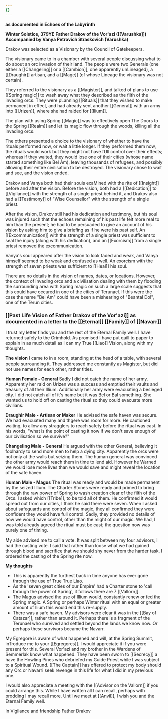 ```yaml
---
{}
---
```


**as documented in Echoes of the Labyrinth**

**Winter Solstice, 379YE**
**Father Drakov of the Vor'azi ([[Varushka]])**
**Accompanied by Vanya Petrovich Straskovich (Varushka)**

Drakov was selected as a Visionary by the Council of Gatekeepers.

The visionary came to in a chamber with several people discussing what to do about an orc invasion of their land. The people were two Generals (one either a [[Changeling]] or a [[Cambion]], one apparently unLineaged), a [[Draughir]] artisan, and a [[Mage]] (of whose Lineage the visionary was not certain).

They referred to the visionary as a [[Magister]], and talked of plans to use [[Spring magic]] to wash away what they described as the filth of the invading orcs. They were pLanning [[Rituals]] that they wished to make permanent in effect, and had already sent another [[General]] with an army into [[Urizen]], where she had raided for [[Ilium]].

The plan with using Spring [[Magic]] was to effectively open The Doors to the Spring [[Realm]] and let its magic flow through the woods, killing all the invading orcs.
 
The others presented a choice to the visionary of whether to have the rituals performed now, or wait a little longer. If they performed them now, the rituals would work but they might not have fUll control over their effects; whereas if they waited, they would lose one of their cities (whose name started something like Bel Am), leaving thousands of refugees, and possibly allowing their entire civilisation to be destroyed. The visionary chose to wait and see, and the vision ended.

Drakov and Vanya both had their souls exaMined with the rite of [[Insight]] before and after the vision. Before the vision, both had a [[Dedication]] to [[Vigilance]] with the strength of a single priest behind it, and Drakov also had a [[Testimony]] of "Wise Counsellor" with the strength of a single priest.

After the vision, Drakov still had his dedication and testimony, but his soul was injured such that the echoes remaining of his past life felt more real to him than the present; he had to be persuaded to give an account of his vision by asking him to give a briefing as if he were his past self. An [[Excommunication]] with the strength of a single priest was sufficient to seal the injury (along with his dedication), and an [[Exorcism]] from a single priest removed the excommunication.

Vanya's soul appeared after the vision to look faded and weak, and Vanya himself seemed to be weak and confused as well. An exorcism with the strength of seven priests was sufficient to [[Heal]] his soul.

There are no details in the vision of names, dates, or locations. However, the context of invading orcs and a civilisation dealing with them by flooding the surrounding area with Spring magic on such a large scale suggests that this could have occured in one of the cities of Terunael. If this were the case the name "Bel Am" could have been a mishearing of "Beantal Dol", one of the Terun cities.

### [[Past Life Vision of Father Drakov of the Vor'azi]] as documented in a letter to the [[Eternal]] [[Family]] of [[Navarr]]

I trust my letter finds you and the rest of the Eternal Family well. I have returned safely to the Grimhold. As promised I have put quill to paper to explain in as much detail as I can my True [[Liao]] Vision, along with my thoughts.

**The vision**
I came to in a room, standing at the head of a table, with several people surrounding it. They addressed me constantly as Magister, but did not use names for each other, rather titles.

**Human Female - General**
Sadly I did not catch the name of her army. Apparently her raid on Urizen was a success and emptied their vaults and treasury of all their Illium. Additionally her army were evacuating a besieged city. I did not catch all of it's name but it was Bel or Bal something. She wanted us to hold off on casting the ritual so they could evacuate more civilians.

**Draughir Male - Artisan or Maker**
He advised the safe haven was secure. We had evacuated many and thgere was room for more. He cautioned waiting, to allow any stragglers to reach safety before the ritual was cast. In his words, "what is the point of casting it now if we don't save enough of our civilisation so we survive?"

**Changeling Male - General**
He argued with the other General, believing it foolhardy to send more men to help a dying city. Apparently the orcs were not only at the walls but seizing them. The human general was convinced the other army would reach them in time to lend aid. However he Warned we would lose more lives than we would save and might reveal the location of the safe haven.

**Human Male - Magus**
The ritual was ready and would be made permanent by the seized Illium. The Charter Stones were ready and primed to bring through the raw power of Spring to wash creation clear of the filth of the Orcs. I asked which [[Tribe]], to be told all of them. He confirmed it would spread out from our cities, I think he said there were seven. When I asked about safeguards and control of the magic, they all confirmed they were confident they would have full control. Sadly, they provided no details of how we would have control, other than the might of our magic. We had, I was told already agreed the ritual must be cast; the question now was purely one of timing.

My aide advised me to call a vote. It was split between my four advisors, I had the casting vote. I said that rather than loose what we had gained through blood and sacrifice that we should shy never from the harder task. I ordered the casting of the Spring rite now.

**My thoughts**
- This is apparently the furthest back in time anyone has ever gone through the use of True True Liao.
- As the 'seven great cities of our Empire' had a Charter stone to 'call through the power of Spring', it follows there are 7 [[Vallorn]].
- The Magus advised the use of Illium would, constantly renew or fed the Spring magic. A Spring or perhaps Winter ritual with an equal or greater amount of Ilium this would end this re-supply.
- There was a safe haven. My advisors were clear it was in the [[Bay of Catazar]], rather than around it. Perhaps there is a fragment of the Terunael who survived and settled beyond the lands we know now. Or perhaps these survivors became the Navarr.

My Egregore is aware of what happened and will, at the Spring Summit, inTroduce me to your [[Egregores]]. I would appreciate it if you were present for this. Several Vor'azi and my brother in the Wardens of Semmerlak know what happened. They have been sworn to [[Secrecy]] a have the Howling Pines who debriefed my Guide Priest while I was subject to a Spiritual Wound. [[The Captain]] has offered to protect my body should any Orc or Navarri seek revenge in this life for what I did in my previous one.

I would also appreciate a meeting with the [[Advisor on the Vallorn]] if you could arrange this. While I have written all I can recall, perhaps with prodding I may recall more. Until we meet at [[Anvil]], I wish you and the Eternal Family well.

In Vigilance and friendship
Father Drakov